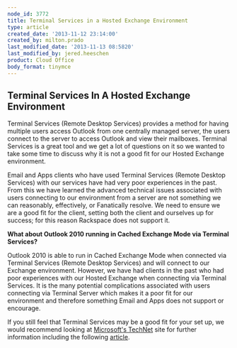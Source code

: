 ```yaml
---
node_id: 3772
title: Terminal Services in a Hosted Exchange Environment
type: article
created_date: '2013-11-12 23:14:00'
created_by: milton.prado
last_modified_date: '2013-11-13 08:5820'
last_modified_by: jered.heeschen
product: Cloud Office
body_format: tinymce
---
```


Terminal Services In A Hosted Exchange Environment
--------------------------------------------------

Terminal Services (Remote Desktop Services) provides a method for having
multiple users access Outlook from one centrally managed server, the
users connect to the server to access Outlook and view their mailboxes.
Terminal Services is a great tool and we get a lot of questions on it so
we wanted to take some time to discuss why it is not a good fit for our
Hosted Exchange environment. 

Email and Apps clients who have used Terminal Services (Remote Desktop
Services) with our services have had very poor experiences in the past.
 From this we have learned the advanced technical issues associated with
users connecting to our environment from a server are not something we
can reasonably, effectively, or Fanatically resolve.  We need to ensure
we are a good fit for the client, setting both the client and ourselves
up for success; for this reason Rackspace does not support it.

**What about Outlook 2010 running in Cached Exchange Mode via Terminal
Services?**

Outlook 2010 is able to run in Cached Exchange Mode when connected via
Terminal Services (Remote Desktop Services) and will connect to our
Exchange environment.  However, we have had clients in the past who had
poor experiences with our Hosted Exchange when connecting via Terminal
Services.  It is the many potential complications associated with users
connecting via Terminal Server which makes it a poor fit for our
environment and therefore something Email and Apps does not support or
encourage.

If you still feel that Terminal Services may be a good fit for your set
up, we would recommend looking at [Microsoft's
TechNet](http://technet.microsoft.com/en-us/default.aspx) site for
further information including the following
[article](http://technet.microsoft.com/en-us/library/ff394406.aspx).

